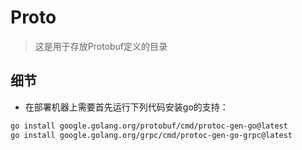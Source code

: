 # Proto
> 这是用于存放Protobuf定义的目录

## 细节
* 在部署机器上需要首先运行下列代码安装go的支持：
```bash
go install google.golang.org/protobuf/cmd/protoc-gen-go@latest
go install google.golang.org/grpc/cmd/protoc-gen-go-grpc@latest 
```
